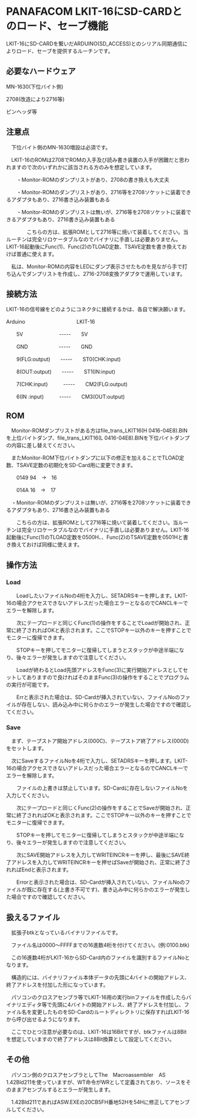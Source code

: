 # PANAFACOM LKIT-16にSD-CARDとのロード、セーブ機能

LKIT-16にSD-CARDを繋いだARDUINO(SD_ACCESS)とのシリアル同期通信によりロード、セーブを提供するルーチンです。

## 必要なハードウェア
 MN-1630(下位バイト側)
 
 2708(改造により2716等)
 
 ピンヘッダ等
 
## 注意点
　下位バイト側のMN-1630増設は必須です。

　LKIT-16のROMは2708でROMの入手及び読み書き装置の入手が困難だと思われますので次のいずれかに該当される方のみを想定しています。

　　・Monitor-ROMのダンプリストがあり、2708の書き換えも大丈夫

　　・Monitor-ROMのダンプリストがあり、2716等を2708ソケットに装着できるアダプタもあり、2716書き込み装置もある

　　・Monitor-ROMのダンプリストは無いが、2716等を2708ソケットに装着できるアダプタもあり、2716書き込み装置もある

　　　　こちらの方は、拡張ROMとして2716等に焼いて装着してください。当ルーチンは完全リロケータブルなのでバイナリに手直しは必要ありません。LKIT-16起動後にFunc(1)、Func(2)のTLOAD定数、TSAVE定数を書き換えておけば普通に使えます。

　私は、Monitor-ROMの内容をLEDにダンプ表示させたものを見ながら手で打ち込んでダンプリストを作成し、2716-2708変換アダプタで運用しています。

## 接続方法
LKIT-16の信号線をどのようにコネクタに接続するかは、各自で解決願います。

Arduino　　　　　　　　　　LKIT-16

　　5V　　　　　　　-----　　5V
   
　　GND　　　　　　-----　　GND
   
　　9(FLG:output)　　-----　　ST0(CHK:input)
             
　　8(OUT:output)　　-----　　ST1(IN:input)
                
　　7(CHK:input)　　　-----　　CM2(FLG:output)
                
　　6(IN :input)　　　-----　　CM3(OUT:output)

## ROM
　Monitor-ROMダンプリストがある方はfile_trans_LKIT16(H 0416-04E8).BINを上位バイトダンプ、file_trans_LKIT16(L 0416-04E8).BINを下位バイトダンプの内容に差し替えてください。

　またMonitor-ROM下位バイトダンプに以下の修正を加えることでTLOAD定数、TSAVE定数の初期化をSD-Card用に変更できます。

　　0149 94　->　16

　　014A 16　->　17

　・Monitor-ROMのダンプリストは無いが、2716等を2708ソケットに装着できるアダプタもあり、2716書き込み装置もある

　　こちらの方は、拡張ROMとして2716等に焼いて装着してください。当ルーチンは完全リロケータブルなのでバイナリに手直しは必要ありません。LKIT-16起動後にFunc(1)のTLOAD定数を0500H、、Func(2)のTSAVE定数を0501Hと書き換えておけば同様に使えます。

## 操作方法
### Load
　　LoadしたいファイルNoの4桁を入力し、SETADRSキーを押します。LKIT-16の場合アクセスできないアドレスだった場合エラーとなるのでCANCLキーでエラーを解除します。

　　次にテープロードと同じくFunc(1)の操作をすることでLoadが開始され、正常に終了されればOKと表示されます。ここでSTOPキー以外のキーを押すことでモニターに復帰できます。

　　STOPキーを押してモニターに復帰してしまうとスタックが中途半端になり、後々エラーが発生しますので注意してください。

　　Loadが終わるとLoad先頭アドレスをFunc(3)に実行開始アドレスとしてセットしてありますので良ければそのままFunc(3)の操作をすることでプログラムの実行が可能です。

　　Errと表示された場合は、SD-Cardが挿入されていない、ファイルNoのファイルが存在しない、読み込み中に何らかのエラーが発生した場合ですので確認してください。

### Save
　まず、テープストア開始アドレス(000C)、テープストア終了アドレス(000D)をセットします。

　次にSaveするファイルNoを4桁で入力し、SETADRSキーを押します。LKIT-16の場合アクセスできないアドレスだった場合エラーとなるのでCANCLキーでエラーを解除します。

　　ファイルの上書きは禁止しています。SD-Cardに存在しないファイルNoを入力してください。

　　次にテープロードと同じくFunc(2)の操作をすることでSaveが開始され、正常に終了されればOKと表示されます。ここでSTOPキー以外のキーを押すことでモニターに復帰できます。

　　STOPキーを押してモニターに復帰してしまうとスタックが中途半端になり、後々エラーが発生しますので注意してください。

　　次にSAVE開始アドレスを入力してWRITEINCRキーを押し、最後にSAVE終了アドレスを入力してWRITEINCRキーを押せばSaveが開始され、正常に終了されればEndと表示されます。

　　Errorと表示された場合は、SD-Cardが挿入されていない、ファイルNoのファイルが既に存在する(上書き不可です)、書き込み中に何らかのエラーが発生した場合ですので確認してください。

## 扱えるファイル
　拡張子btkとなっているバイナリファイルです。
 
　ファイル名は0000～FFFFまでの16進数4桁を付けてください。(例:0100.btk)
 
　この16進数4桁がLKIT-16からSD-Card内のファイルを識別するファイルNoとなります。
 
　構造的には、バイナリファイル本体データの先頭に4バイトの開始アドレス、終了アドレスを付加した形になっています。
 
　パソコンのクロスアセンブラ等でLKIT-16用の実行binファイルを作成したらバイナリエディタ等で先頭に4バイトの開始アドレス、終了アドレスを付加し、ファイル名を変更したものをSD-Cardのルートディレクトリに保存すればLKIT-16から呼び出せるようになります。

　ここでひとつ注意が必要なのは、LKIT-16は16Bitですが、btkファイルは8Bitを想定していますので終了アドレスは8Bit換算として設定してください。

## その他
　パソコン側のクロスアセンブラとしてThe　Macroassembler　AS　1.42Bld211を使っていますが、WT命令がWRとして定義されており、ソースをそのままアセンブルするとエラーが発生します。

　1.42Bld211であればASW.EXEの20CB5FH番地52Hを54Hに修正してアセンブルしてください。
